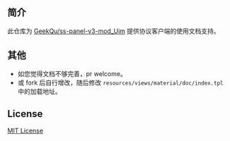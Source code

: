 ## 简介

此仓库为 [GeekQu/ss-panel-v3-mod_Uim](https://github.com/GeekQu/ss-panel-v3-mod_Uim) 提供协议客户端的使用文档支持。

## 其他

- 如您觉得文档不够完善，pr welcome。
- 或 fork 后自行增改，随后修改 `resources/views/material/doc/index.tpl` 中的加载地址。

## License

[MIT License](https://github.com/GeekQu/PANEL_DOC/blob/master/LICENSE)

